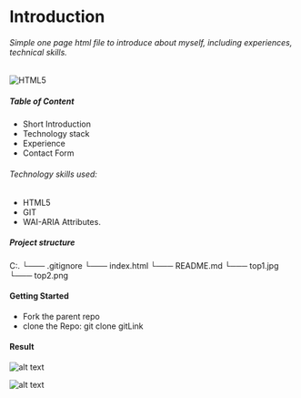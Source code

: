 # Introduction
###### Simple one page html file to introduce about myself, including experiences, technical skills.

![HTML5](https://img.shields.io/badge/html5-%23E34F26.svg?style=for-the-badge&logo=html5&logoColor=white)

##### Table of Content

- Short Introduction
- Technology stack
- Experience
- Contact Form

###### Technology skills used:
- HTML5
- GIT
- WAI-ARIA Attributes.


##### Project structure
C:.
 └───  .gitignore
 └───  index.html
 └───  README.md
 └───  top1.jpg
 └───  top2.png

#### Getting Started
- Fork the parent repo
- clone the Repo: git clone gitLink

#### Result

![alt text](https://github.com/smitha-2020/fs13-basic-html/blob/main/top1.jpg?raw=true)

![alt text](https://github.com/smitha-2020/fs13-basic-html/blob/main/top2.png?raw=true)